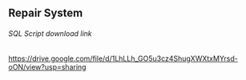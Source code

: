 ## Repair System

###### SQL Script download link
https://drive.google.com/file/d/1LhLLh_GO5u3cz4ShugXWXtxMYrsd-oON/view?usp=sharing
